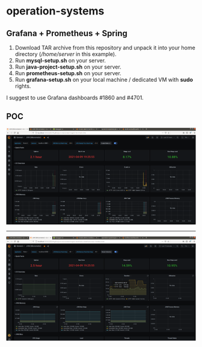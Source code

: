 # operation-systems

## Grafana + Prometheus + Spring

1. Download TAR archive from this repository and unpack it into your home directory (_/home/server_ in this example).
2. Run __mysql-setup.sh__ on your server.
3. Run __java-project-setup.sh__ on your server.
4. Run __prometheus-setup.sh__ on your server.
5. Run __grafana-setup.sh__ on your local machine / dedicated VM with __sudo__ rights.

I suggest to use Grafana dashboards #1860 and #4701.

## POC

![grafana-1](/img/grafana-1.PNG)

--- 

![grafana-2](/img/grafana-2.PNG)
